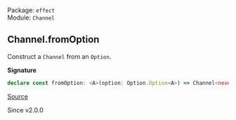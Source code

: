 Package: `effect`<br />
Module: `Channel`<br />

## Channel.fromOption

Construct a `Channel` from an `Option`.

**Signature**

```ts
declare const fromOption: <A>(option: Option.Option<A>) => Channel<never, unknown, Option.Option<never>, unknown, A, unknown>
```

[Source](https://github.com/Effect-TS/effect/tree/main/packages/effect/src/Channel.ts#L1133)

Since v2.0.0
